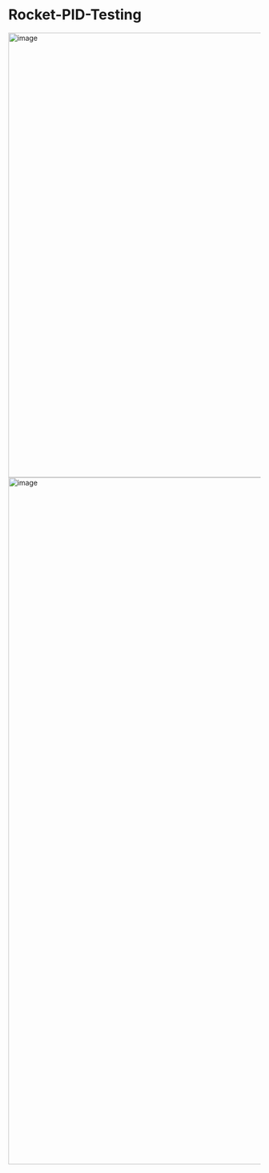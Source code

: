 # Rocket-PID-Testing

<img width="1220" height="888" alt="image" src="https://github.com/user-attachments/assets/7f3cb650-3710-4962-9ef3-1d41e9ba1913" />


<img width="1166" height="1372" alt="image" src="https://github.com/user-attachments/assets/a01ae563-0f4f-4046-9caa-216871d8c6e1" />

